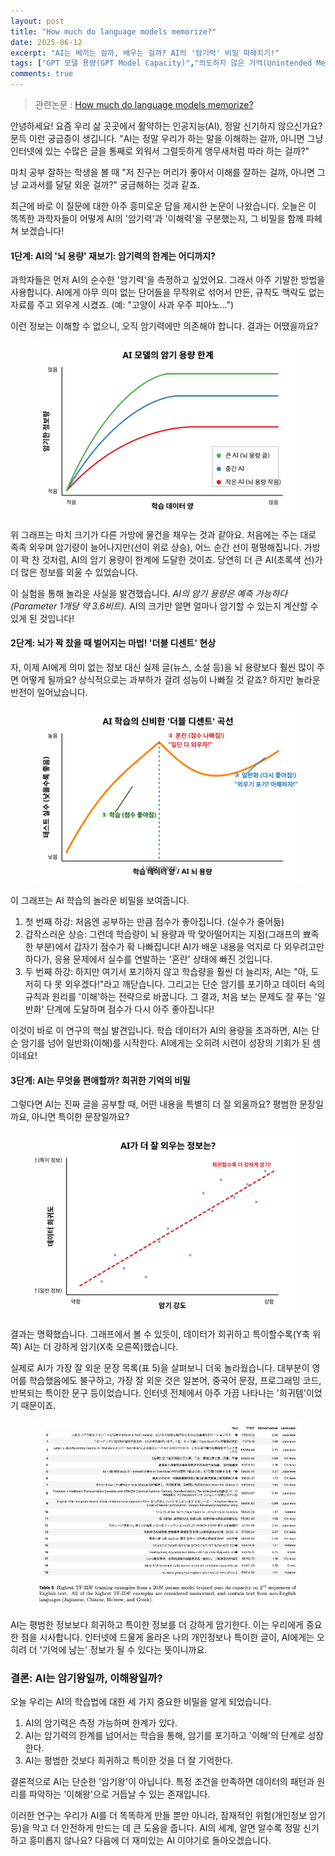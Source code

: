 ```yaml
---
layout: post
title: "How much do language models memorize?"
date: 2025-06-12
excerpt: "AI는 베끼는 걸까, 배우는 걸까? AI의 '암기력' 비밀 파헤치기!"
tags: ["GPT 모델 용량(GPT Model Capacity)","의도하지 않은 기억(Unintended Memorization)","일반화(Generalization)","멤버십 추론(Membership Inference)","Kolmogorov 복잡도(Kolmogorov Complexity)"]
comments: true
---
```

> 관련논문 : [How much do language models memorize?](https://arxiv.org/abs/2505.24832)

안녕하세요! 요즘 우리 삶 곳곳에서 활약하는 인공지능(AI), 정말 신기하지 않으신가요? 문득 이런 궁금증이 생깁니다. "AI는 정말 우리가 하는 말을 이해하는 걸까, 아니면 그냥 인터넷에 있는 수많은 글을 통째로 외워서 그럴듯하게 앵무새처럼 따라 하는 걸까?"

마치 공부 잘하는 학생을 볼 때 "저 친구는 머리가 좋아서 이해를 잘하는 걸까, 아니면 그냥 교과서를 달달 외운 걸까?" 궁금해하는 것과 같죠.

최근에 바로 이 질문에 대한 아주 흥미로운 답을 제시한 논문이 나왔습니다. 오늘은 이 똑똑한 과학자들이 어떻게 AI의 '암기력'과 '이해력'을 구분했는지, 그 비밀을 함께 파헤쳐 보겠습니다!

#### 1단계: AI의 '뇌 용량' 재보기: 암기력의 한계는 어디까지?

과학자들은 먼저 AI의 순수한 '암기력'을 측정하고 싶었어요. 그래서 아주 기발한 방법을 사용합니다. AI에게 아무 의미 없는 단어들을 무작위로 섞어서 만든, 규칙도 맥락도 없는 자료를 주고 외우게 시켰죠. (예: "고양이 사과 우주 피아노...")

이런 정보는 이해할 수 없으니, 오직 암기력에만 의존해야 합니다. 결과는 어땠을까요?

<figure>
    <img src="/assets/img/2025-06-12-How-much-do-language-models-memorize/image.svg">
</figure>

위 그래프는 마치 크기가 다른 가방에 물건을 채우는 것과 같아요. 처음에는 주는 대로 족족 외우며 암기량이 늘어나지만(선이 위로 상승), 어느 순간 선이 평평해집니다. 가방이 꽉 찬 것처럼, AI의 암기 용량이 한계에 도달한 것이죠. 당연히 더 큰 AI(초록색 선)가 더 많은 정보를 외울 수 있었습니다.

이 실험을 통해 놀라운 사실을 발견했습니다.
*AI의 암기 용량은 예측 가능하다 (Parameter 1개당 약 3.6비트).*
AI의 크기만 알면 얼마나 암기할 수 있는지 계산할 수 있게 된 것입니다!

#### 2단계: 뇌가 꽉 찼을 때 벌어지는 마법! '더블 디센트' 현상

자, 이제 AI에게 의미 없는 정보 대신 실제 글(뉴스, 소설 등)을 뇌 용량보다 훨씬 많이 주면 어떻게 될까요? 상식적으로는 과부하가 걸려 성능이 나빠질 것 같죠? 하지만 놀라운 반전이 일어났습니다.

<figure>
    <img src="/assets/img/2025-06-12-How-much-do-language-models-memorize/image%20%281%29.svg">
</figure>

이 그래프는 AI 학습의 놀라운 비밀을 보여줍니다.

1. 첫 번째 하강: 처음엔 공부하는 만큼 점수가 좋아집니다. (실수가 줄어듦)
2. 갑작스러운 상승: 그런데 학습량이 뇌 용량과 딱 맞아떨어지는 지점(그래프의 뾰족한 부분)에서 갑자기 점수가 확 나빠집니다! AI가 배운 내용을 억지로 다 외우려고만 하다가, 응용 문제에서 실수를 연발하는 '혼란' 상태에 빠진 것입니다.
3. 두 번째 하강: 하지만 여기서 포기하지 않고 학습량을 훨씬 더 늘리자, AI는 "아, 도저히 다 못 외우겠다!"라고 깨닫습니다. 그리고는 단순 암기를 포기하고 데이터 속의 규칙과 원리를 '이해'하는 전략으로 바꿉니다. 그 결과, 처음 보는 문제도 잘 푸는 '일반화' 단계에 도달하며 점수가 다시 아주 좋아집니다!

이것이 바로 이 연구의 핵심 발견입니다.
학습 데이터가 AI의 용량을 초과하면, AI는 단순 암기를 넘어 일반화(이해)를 시작한다.
AI에게는 오히려 시련이 성장의 기회가 된 셈이네요!

#### 3단계: AI는 무엇을 편애할까? 희귀한 기억의 비밀

그렇다면 AI는 진짜 글을 공부할 때, 어떤 내용을 특별히 더 잘 외울까요? 평범한 문장일까요, 아니면 특이한 문장일까요?

<figure>
    <img src="/assets/img/2025-06-12-How-much-do-language-models-memorize/image%20%283%29.svg">
</figure>

결과는 명확했습니다. 그래프에서 볼 수 있듯이, 데이터가 희귀하고 특이할수록(Y축 위쪽) AI는 더 강하게 암기(X축 오른쪽)했습니다.

실제로 AI가 가장 잘 외운 문장 목록(표 5)을 살펴보니 더욱 놀라웠습니다. 대부분이 영어를 학습했음에도 불구하고, 가장 잘 외운 것은 일본어, 중국어 문장, 프로그래밍 코드, 반복되는 특이한 문구 등이었습니다. 인터넷 전체에서 아주 가끔 나타나는 '희귀템'이었기 때문이죠.

<figure>
    <img src="/assets/img/2025-06-12-How-much-do-language-models-memorize/table5.png">
</figure>

AI는 평범한 정보보다 희귀하고 특이한 정보를 더 강하게 암기한다.
이는 우리에게 중요한 점을 시사합니다. 인터넷에 드물게 올라온 나의 개인정보나 특이한 글이, AI에게는 오히려 더 '기억에 남는' 정보가 될 수 있다는 뜻이니까요.

### 결론: AI는 암기왕일까, 이해왕일까?

오늘 우리는 AI의 학습법에 대한 세 가지 중요한 비밀을 알게 되었습니다.

1. AI의 암기력은 측정 가능하며 한계가 있다.
2. AI는 암기력의 한계를 넘어서는 학습을 통해, 암기를 포기하고 '이해'의 단계로 성장한다.
3. AI는 평범한 것보다 희귀하고 특이한 것을 더 잘 기억한다.

결론적으로 AI는 단순한 '암기왕'이 아닙니다. 특정 조건을 만족하면 데이터의 패턴과 원리를 파악하는 '이해왕'으로 거듭날 수 있는 존재입니다.

이러한 연구는 우리가 AI를 더 똑똑하게 만들 뿐만 아니라, 잠재적인 위험(개인정보 암기 등)을 막고 더 안전하게 만드는 데 큰 도움을 줍니다. AI의 세계, 알면 알수록 정말 신기하고 흥미롭지 않나요? 다음에 더 재미있는 AI 이야기로 돌아오겠습니다.

